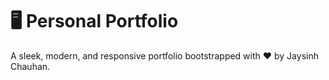 # 🖥️ Personal Portfolio

A sleek, modern, and responsive portfolio bootstrapped with ❤️ by Jaysinh Chauhan.

<!-- [Website Preview](https://github.com/wendoj/portfolio/assets/77996774/b73b02d7-0657-41e3-9124-e6d04b17fe93)

[🔗 Link to portfolio](https://www.jcdev.shop) -->


